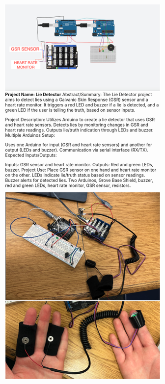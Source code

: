 ![diagram](diagram.png)
**Project Name: Lie Detector**
Abstract/Summary:
The Lie Detector project aims to detect lies using a Galvanic Skin Response (GSR) sensor and a heart rate monitor. It triggers a red LED and buzzer if a lie is detected, and a green LED if the user is telling the truth, based on sensor inputs.

Project Description:
Utilizes Arduino to create a lie detector that uses GSR and heart rate sensors.
Detects lies by monitoring changes in GSR and heart rate readings.
Outputs lie/truth indication through LEDs and buzzer.
Multiple Arduinos Setup:

Uses one Arduino for input (GSR and heart rate sensors) and another for output (LEDs and buzzer).
Communication via serial interface (RX/TX).
Expected Inputs/Outputs:

Inputs: GSR sensor and heart rate monitor.
Outputs: Red and green LEDs, buzzer.
Project Use:
Place GSR sensor on one hand and heart rate monitor on the other.
LEDs indicate lie/truth status based on sensor readings.
Buzzer alerts for detected lies.
Two Arduinos, Grove Base Shield, buzzer, red and green LEDs, heart rate monitor, GSR sensor, resistors.

![wiring](wiring.png)
![example](example.png)
